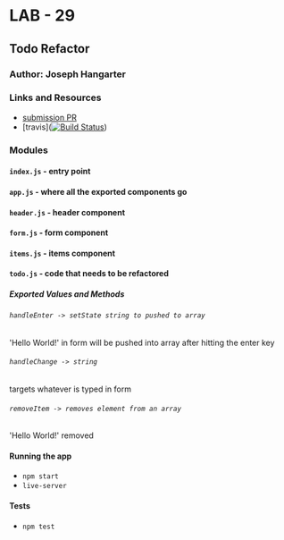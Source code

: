 # LAB - 29

## Todo Refactor

### Author: Joseph Hangarter

### Links and Resources
* [submission PR](https://github.com/401-advanced-javascriptnights-joseph/lab-29-refactor/pull/3)
* [travis]([![Build Status](https://travis-ci.com/401-advanced-javascriptnights-joseph/lab-29-refactor.svg?branch=master)](https://travis-ci.com/401-advanced-javascriptnights-joseph/lab-29-refactor))

### Modules
#### `index.js` - entry point
#### `app.js` - where all the exported components go
#### `header.js` - header component
#### `form.js` - form component
#### `items.js` - items component
#### `todo.js` - code that needs to be refactored


##### Exported Values and Methods

###### `handleEnter -> setState string to pushed to array`
'Hello World!' in form will be pushed into array after hitting the enter key

###### `handleChange -> string`
targets whatever is typed in form

###### `removeItem -> removes element from an array`
'Hello World!' removed 

#### Running the app
* `npm start`
* `live-server`
  
#### Tests
* `npm test`



